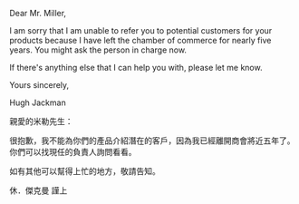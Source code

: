 Dear Mr. Miller,

I am sorry that I am unable to refer you to potential customers for your
products because I have left the chamber of commerce for nearly five
years. You might ask the person in charge now.

If there\'s anything else that I can help you with, please let me know.

Yours sincerely,

Hugh Jackman

親愛的米勒先生：

很抱歉，我不能為你們的產品介紹潛在的客戶，因為我已經離開商會將近五年了。你們可以找現任的負責人詢問看看。

如有其他可以幫得上忙的地方，敬請告知。

休．傑克曼 謹上
